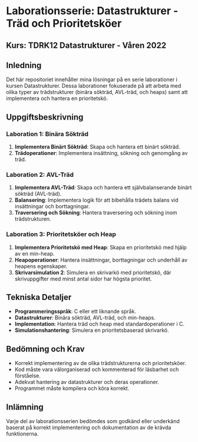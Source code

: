 # Laborationsserie: Datastrukturer - Träd och Prioritetsköer

## Kurs: TDRK12 Datastrukturer - Våren 2022

## Inledning
Det här repositoriet innehåller mina lösningar på en serie laborationer i kursen Datastrukturer. Dessa laborationer fokuserade på att arbeta med olika typer av trädstrukturer (binära sökträd, AVL-träd, och heaps) samt att implementera och hantera en prioritetskö.

## Uppgiftsbeskrivning

### Laboration 1: Binära Sökträd
1. **Implementera Binärt Sökträd**: Skapa och hantera ett binärt sökträd.
2. **Trädoperationer**: Implementera insättning, sökning och genomgång av träd.

### Laboration 2: AVL-Träd
1. **Implementera AVL-Träd**: Skapa och hantera ett självbalanserande binärt sökträd (AVL-träd).
2. **Balansering**: Implementera logik för att bibehålla trädets balans vid insättningar och borttagningar.
3. **Traversering och Sökning**: Hantera traversering och sökning inom trädstrukturen.

### Laboration 3: Prioritetsköer och Heap
1. **Implementera Prioritetskö med Heap**: Skapa en prioritetskö med hjälp av en min-heap.
2. **Heapoperationer**: Hantera insättningar, borttagningar och underhåll av heapens egenskaper.
3. **Skrivarsimulation 2**: Simulera en skrivarkö med prioritetskö, där skrivuppgifter med minst antal sidor har högsta prioritet.

## Tekniska Detaljer
- **Programmeringsspråk**: C eller ett liknande språk.
- **Datastrukturer**: Binära sökträd, AVL-träd, och min-heaps.
- **Implementation**: Hantera träd och heap med standardoperationer i C.
- **Simulationshantering**: Simulera en prioritetsbaserad skrivarkö.

## Bedömning och Krav
- Korrekt implementering av de olika trädstrukturerna och prioritetsköer.
- Kod måste vara välorganiserad och kommenterad för läsbarhet och förståelse.
- Adekvat hantering av datastrukturer och deras operationer.
- Programmet måste kompilera och köra korrekt.

## Inlämning
Varje del av laborationsserien bedömdes som godkänd eller underkänd baserat på korrekt implementering och dokumentation av de krävda funktionerna.
